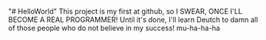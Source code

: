 "# HelloWorld" 
This project is my first at github, so I SWEAR, ONCE I'LL BECOME A REAL PROGRAMMER!
Until it's done, I'll learn Deutch to damn all of those people who do not believe in my success!
mu-ha-ha-ha
